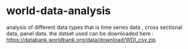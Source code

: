 # world-data-analysis
analysis of different data types that  is time series data , cross sectional data, panel data.
the datset used can be downloaded here : https://databank.worldbank.org/data/download/WDI_csv.zip
